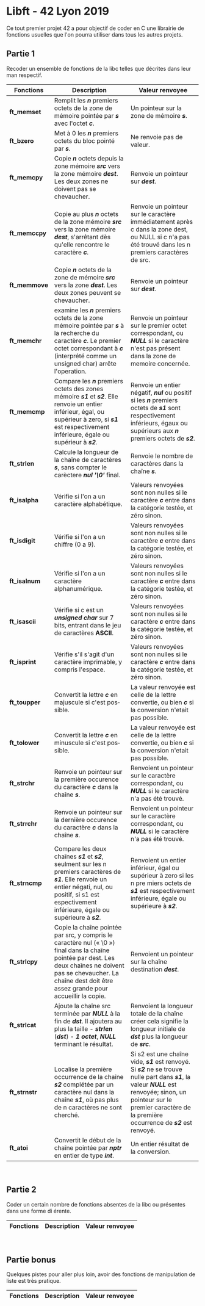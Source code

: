 # Libft - 42 Lyon 2019

Ce tout premier projet 42 a pour objectif de coder en C une librairie de fonctions usuelles que l'on pourra utiliser dans tous les autres projets.

## Partie 1
Recoder un ensemble de fonctions de la libc telles que décrites dans leur man respectif.

| Fonctions       | Description    | Valeur renvoyee |
| ------|-----|-----|
| **ft_memset**  	| Remplit les ***n*** premiers octets  de  la zone de mémoire pointée par  ***s*** avec l'octet ***c***.| Un pointeur sur la zone de mémoire ***s***. 	|
| **ft_bzero** 	| Met à 0 les ***n*** premiers octets du bloc pointé par ***s***. 	| Ne renvoie pas de valeur. 	|
| **ft_memcpy** 	| Copie ***n*** octets depuis la zone mémoire ***src*** vers la zone mémoire ***dest***. Les deux zones ne  doivent pas  se  chevaucher. 	| Renvoie un pointeur sur ***dest***. 	|
| **ft_memccpy** 	| Copie au plus ***n*** octets de la zone mémoire ***src*** vers la  zone  mémoire  ***dest***, s'arrêtant dès qu'elle rencontre le caractère ***c***. 	| Renvoie un pointeur sur le caractère immédiatement après c dans la zone dest, ou NULL si c  n'a pas été trouvé dans les n premiers caractères de src. 	|
| **ft_memmove**	| Copie ***n*** octets de la zone de mémoire ***src***  vers  la  zone  ***dest***. Les  deux  zones  peuvent  se chevaucher. 	| Renvoie un pointeur sur ***dest***. 	|
| **ft_memchr** 	| examine les ***n*** premiers octets de la zone mémoire pointée par ***s*** à la recherche du caractère  ***c***. Le  premier  octet  correspondant à ***c*** (interprété comme un unsigned char) arrête l'operation. 	| Renvoie un pointeur  sur  le  premier octet  correspondant,  ou   ***NULL*** si le caractère n'est pas présent dans la zone de memoire concernée.  	|
| **ft_memcmp** 	| Compare  les ***n*** premiers octets des zones mémoire ***s1*** et ***s2***.  Elle renvoie un entier inférieur, égal,  ou  supérieur  à  zero,  si  ***s1***  est respectivement inférieure, égale ou supérieur à ***s2***. 	| Renvoie un  entier  négatif,  ***nul***  ou positif si les ***n*** premiers octets de ***s1*** sont respectivement inférieurs, égaux ou supérieurs aux ***n*** premiers  octets  de ***s2***. 	|
| **ft_strlen** 	| Calcule la longueur de la  chaîne  de caractères ***s***, sans compter le carèctere ***nul '\0'*** final.	| Renvoie le nombre de caractères dans la chaîne ***s***. 	|
| **ft_isalpha** 	| Vérifie  si  l'on a un caractère alphabétique.	| Valeurs  renvoyées  sont non nulles si le caractère ***c*** entre dans la catégorie testée, et zéro sinon. 	|
| **ft_isdigit** 	| Vérifie si l'on a un chiffre (0 a 9). 	|  Valeurs  renvoyées  sont non nulles si le caractère ***c*** entre dans la catégorie testée, et zéro sinon.	|
| **ft_isalnum** 	| Vérifie si  l'on  a  un  caractère  alphanumérique. 	|  Valeurs  renvoyées  sont non nulles si le caractère ***c*** entre dans la catégorie testée, et zéro sinon. 	|
| **ft_isascii** 	| Vérifie si c est  un  ***unsigned  char***  sur  7  bits, entrant  dans  le  jeu  de  caractères **ASCII**. 	|  Valeurs  renvoyées  sont non nulles si le caractère ***c*** entre dans la catégorie testée, et zéro sinon. 	|
| **ft_isprint** 	|  Vérifie  s'il  s'agit  d'un caractère imprimable, y compris l'espace.	|  Valeurs  renvoyées  sont non nulles si le caractère ***c*** entre dans la catégorie testée, et zéro sinon. 	|
| **ft_toupper** 	|  Convertit la lettre ***c*** en majuscule si c'est pos­sible. |   La valeur renvoyée est celle de la  lettre  convertie,  ou bien ***c*** si la conversion n'etait pas possible.|
| **ft_tolower** 	| Convertit la lettre ***c*** en minuscule si c'est pos­sible.	|  	La valeur renvoyée est celle de la  lettre  convertie,  ou bien ***c*** si la conversion n'etait pas possible.|
| **ft_strchr** 	| Renvoie un pointeur sur  la  première occurence du caractère ***c*** dans la chaîne ***s***. 	|  Renvoient un  pointeur sur  le  caractère  correspondant, ou ***NULL*** si le caractère n'a pas été trouvé.	|
| **ft_strrchr** 	| Renvoie un pointeur sur la dernière occurence du caractère ***c*** dans la chaîne ***s***.	|  Renvoient un  pointeur sur  le  caractère  correspondant, ou ***NULL*** si le caractère n'a pas été trouvé.	|
| **ft_strncmp** 	| Compare les deux chaînes ***s1*** et ***s2***, seulment sur les n premiers caractères de ***s1***. Elle renvoie un entier négati, nul, ou positif, si s1  est espectivement inférieure, égale ou supérieure à ***s2***.	|  Renvoient  un  entier inférieur,  égal  ou supérieur à zero si les n pre­ miers octets de ***s1***   est  respectivement  inférieure,  égale  ou supérieure à ***s2***.	|
| **ft_strlcpy** 	| Copie la chaîne pointée par src, y compris le caractère nul (« \0 ») final dans la chaîne pointée par dest. Les deux chaînes ne doivent pas se chevaucher. La chaîne dest doit être assez grande pour accueillir la copie.	| Renvoient un pointeur sur la chaîne destination ***dest***. 	|
| **ft_strlcat** 	| Ajoute la chaîne src terminée par ***NULL*** à la fin de ***dst***. Il ajoutera au plus la taille - ***strlen*** (***dst***) - ***1 octet***, ***NULL*** terminant le résultat.	|  Renvoient la longueur totale de la chaîne créer cela signifie la longueur initiale de ***dst*** plus la longueur de ***src***. |
| **ft_strnstr** 	|  Localise la première occurrence de la chaîne ***s2*** complétée par un caractère nul dans la chaîne ***s1***, où pas plus de n caractères ne sont cherché.	|  Si s2 est une chaîne vide, ***s1*** est renvoyé. Si ***s2*** ne se trouve nulle part dans ***s1***, la valeur ***NULL*** est renvoyée; sinon, un pointeur sur le premier caractère de la première occurrence de ***s2*** est renvoyé.	|
| **ft_atoi** 	| Convertit le début de la chaîne pointée par ***nptr*** en entier de type ***int***.	|  Un entier résultat de la conversion.	|
<br>

## Partie 2
Coder un certain nombre de fonctions absentes de la libc ou présentes dans une forme di érente.

| Fonctions       | Description    | Valeur renvoyee |
| ------|-----|-----|

<br>

## Partie bonus
Quelques pistes pour aller plus loin, avoir des fonctions de manipulation de liste est très pratique.

| Fonctions       | Description    | Valeur renvoyee |
| ------|-----|-----|
